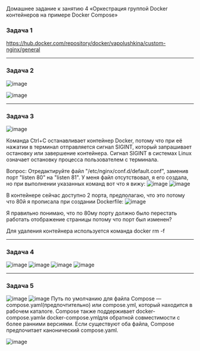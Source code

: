 Домашнее задание к занятию 4 «Оркестрация группой Docker контейнеров на примере Docker Compose»

### Задача 1

https://hub.docker.com/repository/docker/vapolushkina/custom-nginx/general

---
### Задача 2

![image](https://github.com/vapolushkina/Homework-DevOps/assets/121248099/5ce5d09d-edad-4988-8d69-29ea2efa65da)

![image](https://github.com/vapolushkina/Homework-DevOps/assets/121248099/b48f2ffa-95bc-4ba5-843a-d7a548d85f6d)


---
### Задача 3

![image](https://github.com/user-attachments/assets/d46f8dfe-93e9-4a40-9f15-59c605f589a7)

Команда Ctrl+C останавливает контейнер Docker, потому что при её нажатии в терминал отправляется сигнал SIGINT, который запрашивает остановку или завершение контейнера. Сигнал SIGINT в системах Linux означает остановку процесса пользователем с терминала.

Вопрос: Отредактируйте файл "/etc/nginx/conf.d/default.conf", заменив порт "listen 80" на "listen 81".
У меня файл отсутствовал, я его создала, но при выполнении указанных команд вот что я вижу:
![image](https://github.com/user-attachments/assets/75152473-5984-40ed-939f-61096ed8eff6)
![image](https://github.com/user-attachments/assets/1dfab98d-d88f-48d1-ba5e-b7a2934d96cb)

В контейнере сейчас доступно 2 порта, предполагаю, что это потому что 80й я прописала при создании Dockerfile:
![image](https://github.com/user-attachments/assets/2e4bbfcd-a691-4e0a-bfba-c6c9915bb3e0)

Я правильно понимаю, что по 80му порту должно было перестать работать отображение страницы потому что порт был изменен?

Для удаления контейнера используется команда docker rm -f


---
### Задача 4
![image](https://github.com/user-attachments/assets/25c02c77-ab53-4719-95a9-e7479d877224)
![image](https://github.com/user-attachments/assets/23926c35-1850-4da0-9d20-fcd4bb07636e)
![image](https://github.com/user-attachments/assets/07c88a6e-a05b-4b6b-84da-a7f8f223fde6)
![image](https://github.com/user-attachments/assets/ab45bcdc-b917-4239-bc7e-2493b10cdb70)


---
### Задача 5
![image](https://github.com/user-attachments/assets/6ce4c8c5-034c-4efc-97e5-b05470628824)
![image](https://github.com/user-attachments/assets/32ae0d37-0789-472b-90fc-09a7569460c3)
Путь по умолчанию для файла Compose — compose.yaml(предпочтительно) или compose.yml, который находится в рабочем каталоге. Compose также поддерживает docker-compose.yamlи docker-compose.ymlдля обратной совместимости с более ранними версиями. Если существуют оба файла, Compose предпочитает канонический compose.yaml.

![image](https://github.com/user-attachments/assets/fa009f12-73f8-423e-be04-c1827e2ea672)













